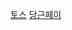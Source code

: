 [토스](https://toss.im/career/job-detail?job_id=4071141003&company=%ED%86%A0%EC%8A%A4)
[당근페이](https://about.daangn.com/jobs/4511184003/)
